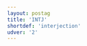 ```yaml
---
layout: postag
title: 'INTJ'
shortdef: 'interjection'
udver: '2'
---
```

<!-- Interlanguage links updated Út zář 29 20:22:59 CEST 2020 -->
